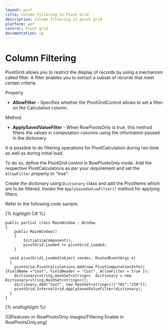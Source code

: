 ```yaml
---
layout: post
title: Column Filtering in Pivot Grid
description: Column filtering in pivot grid
platform: wpf
control: Pivot grid
documentation: ug
---
```


# Column Filtering

PivotGrid allows you to restrict the display of records by using a mechanism called filter. A filter enables you to extract a subset of records that meet certain criteria.

Property

* **AllowFilter** - Specifies whether the PivotGridControl allows to set a filter on the Calculation column.

Method

* **ApplySavedValueFilter** - When RowPivotsOnly is true, this method filters the values in computation columns using the information passed in the dictionary.

It is possible to do filtering operations for PivotCalculation during run-time as well as during initial load.

To do so, define the PivotGrid control in RowPivotsOnly mode. Add the respective PivotCalculations as per your requirement and set the `AllowFilter` property to "true".

Create the dictionary using `Dictionary` class and add the PivotItems which are to be filtered. Invoke the `ApplySavedValueFilter()` method for applying filters.

Refer to the following code sample.

{% highlight C# %}

    public partial class MainWindow : Window
    {
        public MainWindow()
        {
            InitializeComponent();
            pivotGrid.Loaded += pivotGrid_Loaded;
        }

      void pivotGrid1_Loaded(object sender, RoutedEventArgs e)
      {
        pivotGrid.PivotCalculations.Add(new PivotComputationInfo(){FieldName ="Cost", FieldHeader = "Cost", AllowFilter = true });
        Dictionary<string,HashSet<string>>  dictionary = new Dictionary<string,HashSet<string>>();
        dictionary.Add("Cost", new HashSet<string>(){"701","230"});
        pivotGrid.InternalGrid.ApplySavedValueFilter(dictionary);
      }
    }

{% endhighlight %}

![](Features-in-RowPivotsOnly-images/Filtering Enable in RowPivotsOnly.png)